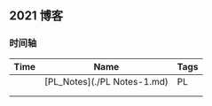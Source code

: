 ## 2021 博客



### 时间轴







| Time | Name                        | Tags |
| ---- | --------------------------- | ---- |
|      | [PL_Notes](./PL Notes-1.md) | PL   |
|      |                             |      |
|      |                             |      |

